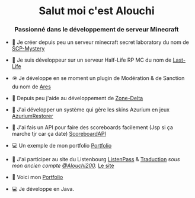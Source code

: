 <h1 align="center">Salut moi c'est Alouchi</h1>
<h3 align="center">Passionné dans le développement de serveur Minecraft</h3>

- 🥜 Je créer depuis peu un serveur minecraft secret laboratory du nom de [SCP-Mystery](https://discord.gg/e74A2rwhQw)

- 🚦 Je suis développeur sur un serveur Half-Life RP MC du nom de [Last-Life](https://github.com/SCP-Mystery/Ares)

- 🪖 Je développe en se moment un plugin de Modération & de Sanction du nom de [Ares](https://github.com/SCP-Mystery/Ares)

- 🔭 Depuis peu j'aide au développement de [Zone-Delta](https://zone-delta.xyz)

- 🚌 J'ai développer un système qui gère les skins Azurium en jeux [AzuriumRestorer](https://github.com/MoiLaVie/AzuriomRestorer)

- 🛵 J'ai fais un API pour faire des scoreboards facilement (Jsp si ça marche tjr car ça date) [ScoreboardAPI](https://github.com/MoiLaVie/Scoreboard-API)

- 💻 Un exemple de mon portfolio [Portfolio](https://github.com/MoiLaVie/Portfolio-Free)

- 🫙 J'ai participer au site du Listenbourg [ListenPass](https://github.com/Listenbourg/ListenPASS) & [Traduction](https://github.com/Listenbourg/Traduction) *sous mon ancien compte [@Alouchi200](https://github.com/Alouchi200).* [Le site](https://listenbourg.vincelinise.com)

- 🍞 Voici mon [Portfolio](http://alouchi200.free.fr/portfolio)

- 💻 Je développe en Java.
